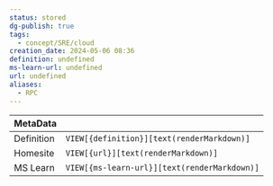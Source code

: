 ```yaml
---
status: stored
dg-publish: true
tags:
  - concept/SRE/cloud
creation_date: 2024-05-06 08:36
definition: undefined
ms-learn-url: undefined
url: undefined
aliases:
  - RPC
---
```


| MetaData   |                                              |
| ---------- | -------------------------------------------- |
| Definition | `VIEW[{definition}][text(renderMarkdown)]`   |
| Homesite   | `VIEW[{url}][text(renderMarkdown)]`          |
| MS Learn   | `VIEW[{ms-learn-url}][text(renderMarkdown)]` |
